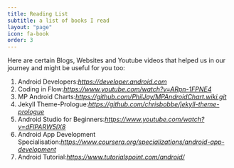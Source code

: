 ```yaml
---
title: Reading List
subtitle: a list of books I read
layout: "page"
icon: fa-book
order: 3
---
```


Here are certain Blogs, Websites and Youtube videos that helped us in our journey and might be useful for you too:

1. Android Developers:*https://developer.android.com*
2. Coding in Flow:*https://www.youtube.com/watch?v=ARpn-1FPNE4*
3. MP Android Charts:*https://github.com/PhilJay/MPAndroidChart.wiki.git*
4. Jekyll Theme-Prologue:*https://github.com/chrisbobbe/jekyll-theme-prologue*
5. Android Studio for Beginners:*https://www.youtube.com/watch?v=dFlPARW5IX8*
6. Android App Development Specialisation:*https://www.coursera.org/specializations/android-app-development*
7. Android Tutorial:*https://www.tutorialspoint.com/android/*
